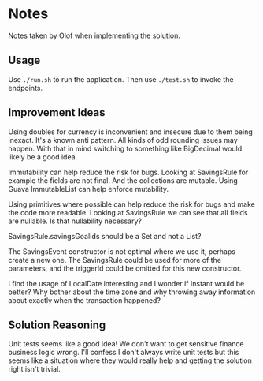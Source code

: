 # Notes
Notes taken by Olof when implementing the solution.

## Usage
Use `./run.sh` to run the application. Then use `./test.sh` to invoke the endpoints.  

## Improvement Ideas
Using doubles for currency is inconvenient and insecure due to them being inexact. It's a known anti pattern. All kinds of odd rounding issues may happen. With that in mind switching to something like BigDecimal would likely be a good idea.

Immutability can help reduce the risk for bugs. Looking at SavingsRule for example the fields are not final. And the collections are mutable. Using Guava ImmutableList can help enforce mutability.

Using primitives where possible can help reduce the risk for bugs and make the code more readable. Looking at SavingsRule we can see that all fields are nullable. Is that nullability necessary?

SavingsRule.savingsGoalIds should be a Set and not a List?

The SavingsEvent constructor is not optimal where we use it, perhaps create a new one. The SavingsRule could be used for more of the parameters, and the triggerId could be omitted for this new constructor.

I find the usage of LocalDate interesting and I wonder if Instant would be better? Why bother about the time zone and why throwing away information about exactly when the transaction happened? 

## Solution Reasoning
Unit tests seems like a good idea! We don't want to get sensitive finance business logic wrong. I'll confess I don't always write unit tests but this seems like a situation where they would really help and getting the solution right isn't trivial.
